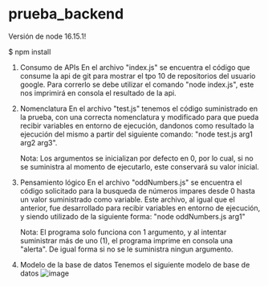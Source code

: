 # prueba_backend
 
Versión de node 16.15.1!

$ npm install

1. Consumo de APIs
   En el archivo "index.js" se encuentra el código que consume la api de git para mostrar el tpo 10 de repositorios del usuario google. Para correrlo se debe utilizar el comando "node index.js", este nos imprimirá en consola el resultado de la api.
   
 2. Nomenclatura
    En el archivo "test.js" tenemos el código suministrado en la prueba, con una correcta nomenclatura y modificado para que pueda recibir variables en entorno de ejecución, dandonos como resultado la ejecución del mismo a partir del siguiente comando: "node test.js arg1 arg2 arg3".
    
    Nota: Los argumentos se inicializan por defecto en 0, por lo cual, si no se suministra al momento de ejecutarlo, este conservará su valor inicial.
    
3. Pensamiento lógico
   En el archivo "oddNumbers.js" se encuentra el código solicitado para la busqueda de números impares desde 0 hasta un valor suministrado como variable. Este archivo, al igual que el anterior, fue desarrollado para recibir variables en entorno de ejecución, y siendo utilizado de la siguiente forma: "node oddNumbers.js arg1"
   
   Nota: El programa solo funciona con 1 argumento, y al intentar suministrar más de uno (1), el programa imprime en consola una "alerta". De igual forma si no se le suministra ningun argumento.

4. Modelo de la base de datos
   Tenemos el siguiente modelo de base de datos
   ![image](https://github.com/DresD1/prueba_backend/assets/106494734/b7399906-00cb-47da-a760-f7af2452f2dd)
   
